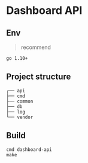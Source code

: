 # Dashboard API

## Env

>recommend

```text
go 1.10+
```

## Project structure

```text
┌── api
├── cmd
├── common
├── db
├── log
└── vendor
```

## Build

```shell
cmd dashboard-api
make
```
